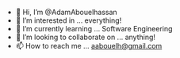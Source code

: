 - 👋 Hi, I’m @AdamAbouelhassan
- 👀 I’m interested in ... everything!
- 🌱 I’m currently learning ... Software Engineering
- 💞️ I’m looking to collaborate on ... anything!
- 📫 How to reach me ... aabouelh@gmail.com

<!---
AdamAbouelhassan/AdamAbouelhassan is a ✨ special ✨ repository because its `README.md` (this file) appears on your GitHub profile.
You can click the Preview link to take a look at your changes.
--->
